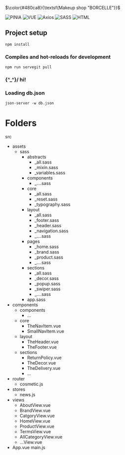 $\color{#480ca8}{\textsf{Makeup shop "BORCELLE"}}$ 

![PINIA](https://img.shields.io/badge/PINIA-480ca8?style=flat&logo=vuedotjs&logoColor=fff)
![VUE](https://img.shields.io/badge/Vue%20JS%203-480ca8?style=flat&logo=vuedotjs&logoColor=fff)
![Axios](https://img.shields.io/badge/axios-480ca8?style=flat&logo=axios&logoColor=fff)
![SASS](https://img.shields.io/badge/SASS-480ca8?style=flat&logo=sass&logoColor=fff)
![HTML](https://img.shields.io/badge/HTML%205-480ca8?style=flat&logo=html5&logoColor=fff)

## Project setup
```
npm install 
```

### Compiles and hot-reloads for development
```
npm run servegit pull
```

###   \{^_^}/ hi!

###  Loading db.json
```
json-server -w db.json
```


# Folders

src
   - assets
      - sass
         - abstracts
            - _all.sass
            - _mixin.sass
            - _variables.sass
         - components
            - _....sass
         - core
            - _all.sass
            - _reset.sass
            - _typography.sass
         - layout
            - _all.sass
            - _footer.sass
            - _header.sass
            - _navigation.sass
            - _....sass
         - pages
            - _home.sass
            - _brand.sass
            - _product.sass
            - _....sass
         - sections
            - _all.sass
            - _decor.sass
            - _popup.sass
            - _swiper.sass
            - _....sass
         - app.sass
   - components
      - components
         - ...
      - core
         - TheNavItem.vue
         - SmallNavItem.vue
      - layout
         - TheHeader.vue
         - TheFooter.vue
      - sections
         - ReturnPolicy.vue
         - TheDecor.vue
         - TheDelivery.vue
         - ...
   - router
      - cosmetic.js
   - stores
      - news.js
   - views
      - AboutView.vue
      - BrandView.vue
      - CatgoryView.vue
      - HomeView.vue
      - ProductView.vue
      - TermsView.vue
      - AllCategoryView.vue
      - ...View.vue
   - App.vue
   main.js